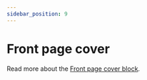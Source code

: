 ```yaml
---
sidebar_position: 9
---
```


# Front page cover

Read more about the [Front page cover block](https://www.google.com/url?q=https://docs.google.com/document/d/1QQa5uvE3TG0TaK-wDjLlK9JXE5Kqy0NSQbwQ6o4UFAg/edit%23heading%3Dh.huos7flvushk&sa=D&source=editors&ust=1664361389182252&usg=AOvVaw1IYZEGE8Lyfml5eO-QIF5w).